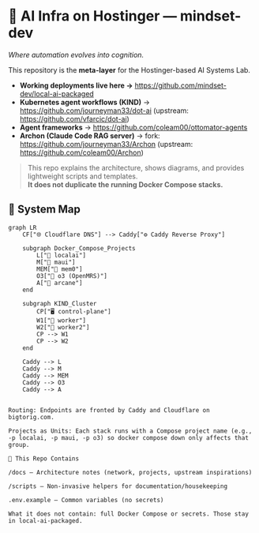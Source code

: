 # 🧠 AI Infra on Hostinger — mindset-dev
*Where automation evolves into cognition.*

This repository is the **meta-layer** for the Hostinger-based AI Systems Lab.

- **Working deployments live here →** https://github.com/mindset-dev/local-ai-packaged
- **Kubernetes agent workflows (KIND)** → https://github.com/journeyman33/dot-ai (upstream: https://github.com/vfarcic/dot-ai)
- **Agent frameworks** → https://github.com/coleam00/ottomator-agents
- **Archon (Claude Code RAG server)** → fork: https://github.com/journeyman33/Archon (upstream: https://github.com/coleam00/Archon)

> This repo explains the architecture, shows diagrams, and provides lightweight scripts and templates.  
> **It does not duplicate the running Docker Compose stacks.**

## 🧩 System Map

```mermaid
graph LR
    CF["🌐 Cloudflare DNS"] --> Caddy["⚙️ Caddy Reverse Proxy"]

    subgraph Docker_Compose_Projects
        L["🧠 localai"]
        M["🧩 maui"]
        MEM["🧬 mem0"]
        O3["🏥 o3 (OpenMRS)"]
        A["🔮 arcane"]
    end

    subgraph KIND_Cluster
        CP["🖥️ control-plane"]
        W1["🧱 worker"]
        W2["🧱 worker2"]
        CP --> W1
        CP --> W2
    end

    Caddy --> L
    Caddy --> M
    Caddy --> MEM
    Caddy --> O3
    Caddy --> A


Routing: Endpoints are fronted by Caddy and Cloudflare on bigtorig.com.

Projects as Units: Each stack runs with a Compose project name (e.g., -p localai, -p maui, -p o3) so docker compose down only affects that group.

🧰 This Repo Contains

/docs — Architecture notes (network, projects, upstream inspirations)

/scripts — Non-invasive helpers for documentation/housekeeping

.env.example — Common variables (no secrets)

What it does not contain: full Docker Compose or secrets. Those stay in local-ai-packaged.


